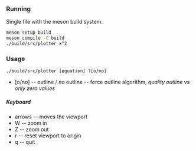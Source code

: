 ### Running

Single file with the meson build system.

```sh
meson setup build
meson compile -C build
./build/src/plotter x^2
```

### Usage

`./build/src/plotter [equation] ?[o/no]`

- [o\/no] -- *o*utline / *no* outline -- force outline algorithm, *quality outline* vs *only zero values*

##### Keyboard

- arrows -- moves the viewport
- W -- zoom in
- Z -- zoom out
- r -- reset viewport to origin
- q -- quit
